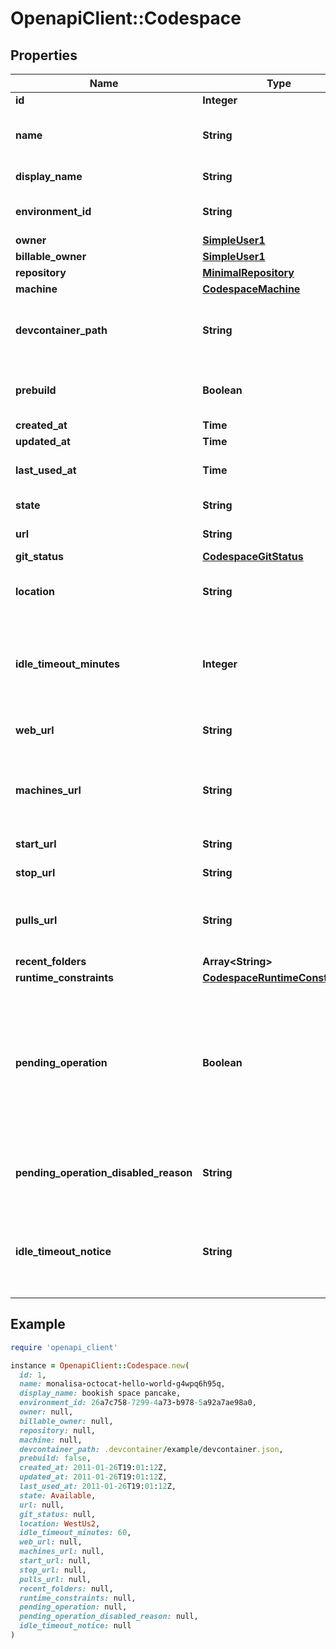 # OpenapiClient::Codespace

## Properties

| Name | Type | Description | Notes |
| ---- | ---- | ----------- | ----- |
| **id** | **Integer** |  |  |
| **name** | **String** | Automatically generated name of this codespace. |  |
| **display_name** | **String** | Display name for this codespace. | [optional] |
| **environment_id** | **String** | UUID identifying this codespace&#39;s environment. |  |
| **owner** | [**SimpleUser1**](SimpleUser1.md) |  |  |
| **billable_owner** | [**SimpleUser1**](SimpleUser1.md) |  |  |
| **repository** | [**MinimalRepository**](MinimalRepository.md) |  |  |
| **machine** | [**CodespaceMachine**](CodespaceMachine.md) |  |  |
| **devcontainer_path** | **String** | Path to devcontainer.json from repo root used to create Codespace. | [optional] |
| **prebuild** | **Boolean** | Whether the codespace was created from a prebuild. |  |
| **created_at** | **Time** |  |  |
| **updated_at** | **Time** |  |  |
| **last_used_at** | **Time** | Last known time this codespace was started. |  |
| **state** | **String** | State of this codespace. |  |
| **url** | **String** | API URL for this codespace. |  |
| **git_status** | [**CodespaceGitStatus**](CodespaceGitStatus.md) |  |  |
| **location** | **String** | The Azure region where this codespace is located. |  |
| **idle_timeout_minutes** | **Integer** | The number of minutes of inactivity after which this codespace will be automatically stopped. |  |
| **web_url** | **String** | URL to access this codespace on the web. |  |
| **machines_url** | **String** | API URL to access available alternate machine types for this codespace. |  |
| **start_url** | **String** | API URL to start this codespace. |  |
| **stop_url** | **String** | API URL to stop this codespace. |  |
| **pulls_url** | **String** | API URL for the Pull Request associated with this codespace, if any. |  |
| **recent_folders** | **Array&lt;String&gt;** |  |  |
| **runtime_constraints** | [**CodespaceRuntimeConstraints**](CodespaceRuntimeConstraints.md) |  | [optional] |
| **pending_operation** | **Boolean** | Whether or not a codespace has a pending async operation. This would mean that the codespace is temporarily unavailable. The only thing that you can do with a codespace in this state is delete it. | [optional] |
| **pending_operation_disabled_reason** | **String** | Text to show user when codespace is disabled by a pending operation | [optional] |
| **idle_timeout_notice** | **String** | Text to show user when codespace idle timeout minutes has been overriden by an organization policy | [optional] |

## Example

```ruby
require 'openapi_client'

instance = OpenapiClient::Codespace.new(
  id: 1,
  name: monalisa-octocat-hello-world-g4wpq6h95q,
  display_name: bookish space pancake,
  environment_id: 26a7c758-7299-4a73-b978-5a92a7ae98a0,
  owner: null,
  billable_owner: null,
  repository: null,
  machine: null,
  devcontainer_path: .devcontainer/example/devcontainer.json,
  prebuild: false,
  created_at: 2011-01-26T19:01:12Z,
  updated_at: 2011-01-26T19:01:12Z,
  last_used_at: 2011-01-26T19:01:12Z,
  state: Available,
  url: null,
  git_status: null,
  location: WestUs2,
  idle_timeout_minutes: 60,
  web_url: null,
  machines_url: null,
  start_url: null,
  stop_url: null,
  pulls_url: null,
  recent_folders: null,
  runtime_constraints: null,
  pending_operation: null,
  pending_operation_disabled_reason: null,
  idle_timeout_notice: null
)
```

